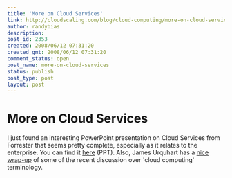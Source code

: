 ```yaml
---
title: 'More on Cloud Services'
link: http://cloudscaling.com/blog/cloud-computing/more-on-cloud-services/
author: randybias
description: 
post_id: 2353
created: 2008/06/12 07:31:20
created_gmt: 2008/06/12 07:31:20
comment_status: open
post_name: more-on-cloud-services
status: publish
post_type: post
layout: post
---
```


# More on Cloud Services

I just found an interesting PowerPoint presentation on Cloud Services from Forrester that seems pretty complete, especially as it relates to the enterprise. You can find it [here](http://www.forrester.com/rb/download?t=1&&c=nch&o=2128&ft=1) (PPT). Also, James Urquhart has a [nice wrap-up](http://blog.jamesurquhart.com/2008/05/it-just-keeps-getting-cloudier-and.html) of some of the recent discussion over 'cloud computing' terminology.